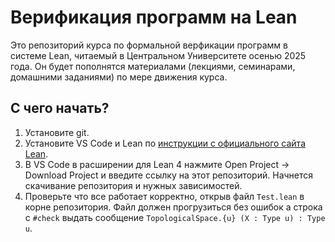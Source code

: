 # Верификация программ на Lean

Это репозиторий курса по формальной верфикации программ в системе Lean, читаемый в Центральном Университете осенью 2025 года. Он будет пополнятся материалами (лекциями, семинарами, домашними заданиями) по мере движения курса.

## С чего начать?

1. Установите git.
2. Установите VS Code и Lean по [инструкции с официального сайта Lean](https://lean-lang.org/install/).
3. В VS Code в расширении для Lean 4 нажмите Open Project -> Download Project и введите ссылку на этот репозиторий. Начнется скачивание репозитория и нужных зависимостей.
4. Проверьте что все работает корректно, открыв файл `Test.lean` в корне репозитория. Файл должен прогрузиться без ошибок а строка с `#check` выдать сообщение `TopologicalSpace.{u} (X : Type u) : Type u`.
